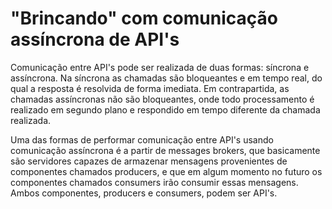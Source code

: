 # "Brincando" com comunicação assíncrona de API's

Comunicação entre API's pode ser realizada de duas formas: síncrona e assíncrona. Na síncrona as chamadas são bloqueantes e em tempo real, do qual a resposta é resolvida de forma imediata. Em contrapartida, as chamadas assíncronas não são bloqueantes, onde todo processamento é realizado em segundo plano e respondido em tempo diferente da chamada realizada.

Uma das formas de performar comunicação entre API's usando comunicação assíncrona é a partir de messages brokers, que basicamente são servidores capazes de armazenar mensagens provenientes de componentes chamados producers, e que em algum momento no futuro os componentes chamados consumers irão consumir essas mensagens. Ambos componentes, producers e consumers, podem ser API's.


